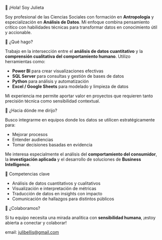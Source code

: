 👋 ¡Hola! Soy Julieta

Soy profesional de las Ciencias Sociales con formación en **Antropología** y especialización en **Análisis de Datos**. Mi enfoque combina pensamiento crítico con habilidades técnicas para transformar datos en conocimiento útil y accionable.

🚀 ¿Qué hago?

Trabajo en la intersección entre el **análisis de datos cuantitativo** y la **comprensión cualitativa del comportamiento humano**. Utilizo herramientas como:

- **Power BI** para crear visualizaciones efectivas
- **SQL Server** para consultas y gestión de bases de datos
- **Python** para análisis y automatización
- **Excel / Google Sheets** para modelado y limpieza de datos

Mi experiencia me permite aportar valor en proyectos que requieren tanto precisión técnica como sensibilidad contextual.

🎯 ¿Hacia dónde me dirijo?

Busco integrarme en equipos donde los datos se utilicen estratégicamente para:

- Mejorar procesos
- Entender audiencias
- Tomar decisiones basadas en evidencia

Me interesa especialmente el análisis del **comportamiento del consumidor**, la **investigación aplicada** y el desarrollo de soluciones de **Business Intelligence**.

 🧠 Competencias clave

- Análisis de datos cuantitativos y cualitativos
- Visualización e interpretación de métricas
- Traducción de datos en insights con impacto
- Comunicación de hallazgos para distintos públicos

🤝 ¿Colaboramos?

Si tu equipo necesita una mirada analítica con **sensibilidad humana**, ¡estoy abierta a conectar y colaborar!

email: julibellis@gmail.com

